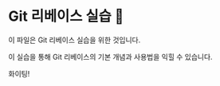 Git 리베이스 실습 🙌
====================

이 파일은 Git 리베이스 실습을 위한 것입니다.

이 실습을 통해 Git 리베이스의 기본 개념과 사용법을 익힐 수 있습니다.

화이팅!
